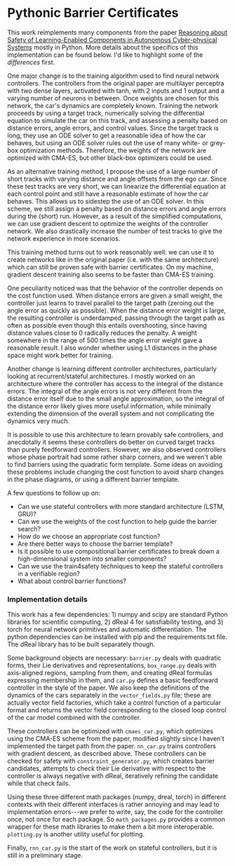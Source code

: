 Pythonic Barrier Certificates
============================= 

This work reimplements many components from the paper [Reasoning about Safety of Learning-Enabled Components in 
Autonomous Cyber-physical Systems](https://arxiv.org/abs/1804.03973) mostly in Python. More details about the specifics 
of this implementation can be found below. I'd like to highlight some of the *differences* first.

One major change is to the training algorithm used to find neural network controllers. The controllers from the
original paper are multilayer perceptra with two dense layers, activated with tanh, with 2 inputs and 1 output and a
varying number of neurons in between. Once weights are chosen for this network, the car's dynamics are completely known.
Training the network proceeds by using a target track, numerically solving the differential equation to simulate the 
car on this track, and assessing a penalty based on distance errors, angle errors, and control values. Since the target
track is long, they use an ODE solver to get a reasonable idea of how the car behaves, but using an ODE solver
rules out the use of many white- or grey-box optimization methods. Therefore, the weights of the network are optimized
with CMA-ES, but other black-box optimizers could be used.

As an alternative training method, I propose the use of a large number of short tracks with varying distance and angle
offsets from the ego car. Since these test tracks are very short, we can linearize the differential equation at
each control point and still have a reasonable estimate of how the car behaves. This allows us to sidestep the use of an
ODE solver. In this scheme, we still assign a penalty based on distance errors and angle errors during the (short) run.
However, as a result of the simplified computations, we can use gradient descent to optimize the weights of the
controller network. We also drastically increase the number of test tracks to give the network experience in more
scenarios.

This training method turns out to work reasonably well: we can use it to create networks like in the original paper 
(i.e. with the same architecture) which can still be proven safe with barrier certificates. On my machine, gradient
descent training also seems to be faster than CMA-ES training. 

One peculiarity noticed was that the behavior of the controller depends on the cost function used. When distance 
errors are given a small weight, the controller just learns to travel parallel to the target path (zeroing out the angle
error as quickly as possible). When the distance error weight is large, the resulting controller is underdamped, passing
through the target path as often as possible even though this entails overshooting, since having distance values close 
to 0 radically reduces the penalty. A weight somewhere in the range of 500 times the angle error weight gave a 
reasonable result. I also wonder whether using L1 distances in the phase space might work better for training.

Another change is learning different controller architectures, particularly looking at recurrent/stateful architectures.
I mostly worked on an architecture where the controller has access to the integral of the distance errors. The integral 
of the angle errors is not very different from the distance error itself due to the small angle approximation, so the 
integral of the distance error likely gives more useful information, while minimally extending the dimension of the 
overall system and not complicating the dynamics very much.

It is possible to use this architecture to learn provably safe controllers, and anecdotally it seems these controllers
do better on curved target tracks than purely feedforward controllers. However, we also observed controllers whose phase
portrait had some rather sharp corners, and we weren't able to find barriers using the quadratic form template. Some
ideas on avoiding these problems include changing the cost function to avoid sharp changes in the phase diagrams, or
using a different barrier template.

A few questions to follow up on:
* Can we use stateful controllers with more standard architecture (LSTM, GRU)?
* Can we use the weights of the cost function to help guide the barrier search?
* How do we choose an appropriate cost function?
* Are there better ways to choose the barrier template? 
* Is it possible to use compositional barrier certificates to break down a high-dimensional system into smaller components?
* Can we use the train4safety techniques to keep the stateful controllers in a verifiable region?
* What about control barrier functions?


### Implementation details

This work has a few dependencies: 1) numpy and scipy are standard Python libraries for scientific computing, 2) dReal 4
for satisfiability testing, and 3) torch for neural network primitives and automatic differentiation. The python 
dependencies can be installed with pip and the requirements.txt file. The dReal library has to be built separately 
though.

Some background objects are necessary: `barrier.py` deals with quadratic forms, their Lie derivatives and 
representations, `box_range.py` deals with axis-aligned regions, sampling from them, and creating dReal formulas
expressing membership in them, and `car.py` defines a basic feedforward controller in the style of the paper. We also
keep the definitions of the dynamics of the cars separately in the `vector_fields.py` file; these are actually vector
field factories, which take a control function of a particular format and returns the vector field corresponding to the
closed loop control of the car model combined with the controller.

These controllers can be optimized with `cmaes_car.py`, which optimizes using the CMA-ES scheme from the paper, modified
slightly since I haven't implemented the target path from the paper. `nn_car.py` trains controllers with gradient
descent, as described above. These controllers can be checked for safety with `constraint_generator.py`, which creates
barrier candidates, attempts to check their Lie derivative with respect to the controller is always negative with dReal, 
iteratively refining the candidate while that check fails.

Using these three different math packages (numpy, dreal, torch) in different contexts with their different interfaces is
rather annoying and may lead to implementation errors---we prefer to write, say, the code for the controller once, not
once for each package. So `math_packages.py` provides a common wrapper for these math libraries to make them a bit more
interoperable. `plotting.py` is another utility useful for plotting.

Finally, `rnn_car.py` is the start of the work on stateful controllers, but it is still in a preliminary stage.



